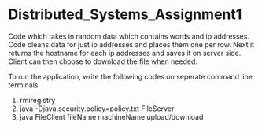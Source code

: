 # Distributed_Systems_Assignment1

Code which takes in random data which contains words and ip addresses. Code cleans data for just ip addresses and places them one per row. Next it returns the hostname for each ip addresses and saves it on server side. Client can then choose to download the file when needed.

To run the application, write the following codes on seperate command line terminals
1. rmiregistry
2. java -Djava.security.policy=policy.txt FileServer
3. java FileClient fileName machineName upload/download
